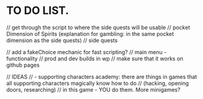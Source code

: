 # TO DO LIST.
// get through the script to where the side quests will be usable
// pocket Dimension of Spirits (explanation for gambling: in the same pocket dimension as the side quests)
// side quests

// add a fakeChoice mechanic for fast scripting? 
// main menu - functionality
// prod and dev builds in wp
// make sure that it works on github pages

// IDEAS
// - supporting characters academy: there are things in games that all supporting characters magically know how to do 
// (hacking, opening doors, researching)
// in this game - YOU do them. More minigames?